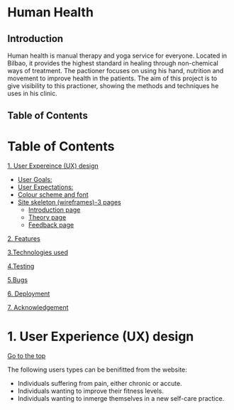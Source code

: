 # Human Health

## Introduction
Human health is manual therapy and yoga service for everyone. Located in Bilbao, it provides the highest standard in healing through non-chemical ways of treatment. The pactioner focuses on using his hand, nutrition and movement to improve health in the patients. The aim of this project is to give visibility to this practioner, showing the methods and techniques he uses in his clinic.
## Table of Contents 

# Table of Contents
 [1. User Expereince (UX) design](#ux)
  - [User Goals:](#user-goals)
  - [User Expectations:](#user-expectations)
  -	[Colour scheme and font](#color-scheme)
  - [Site skeleton (wireframes)-3 pages](#wireframes)
    - [Introduction page](#introduction-page)
    - [Theory page](#theory-page)
    - [Feedback page](#feedback-page)

      
  [2. Features](#features)

  [3.Technologies used](#technologies-used)

  [4.Testing](#testing)

  [5.Bugs](#bugs)

  [6. Deployment](#deployment)

  [7. Acknowledgement](#acknowledgement)

  <a name="ux"></a>
# 1. User Experience (UX) design
  [Go to the top](#table-of-contents)

The following users types can be benifitted from the website:

* Individuals suffering from pain, either chronic or accute.
* Individuals wanting to improve their fitness levels.
* Individuals wanting to inmerge themselves in a new self-care practice.